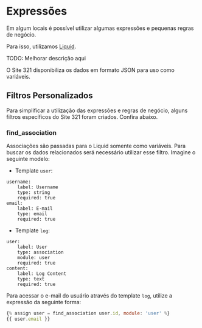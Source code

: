 # Expressões

Em algum locais é possível utilizar algumas expressões e pequenas regras de negócio.

Para isso, utilizamos [Liquid](https://github.com/Shopify/liquid).

TODO: Melhorar descrição aqui

O Site 321 disponibiliza os dados em formato JSON para uso como variáveis.

## Filtros Personalizados

Para simplificar a utilização das expressões e regras de negócio, alguns filtros específicos do Site 321 foram criados. Confira abaixo.

### find_association

Associações são passadas para o Liquid somente como variáveis. Para buscar os dados relacionados será necessário utilizar esse filtro. Imagine o seguinte modelo:

* Template `user`:

```
username:
    label: Username
    type: string
    required: true
email:
    label: E-mail
    type: email
    required: true
```

* Template `log`:

```
user:
    label: User
    type: association
    module: user
    required: true
content:
    label: Log Content
    type: text
    required: true
```

Para acessar o e-mail do usuário através do template `log`, utilize a expressão da seguinte forma:

```javascript
{% assign user = find_association user.id, module: 'user' %}
{{ user.email }}
```